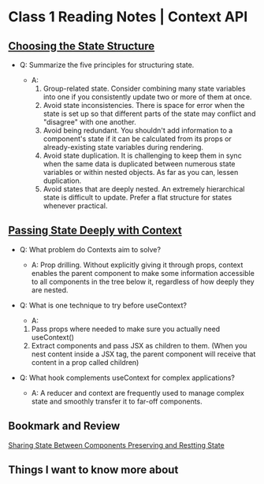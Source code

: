 # Class 1 Reading Notes | Context API

## [Choosing the State Structure](https://react.dev/learn/choosing-the-state-structure)

- Q: Summarize the five principles for structuring state.

  - A: 
    1. Group-related state. Consider combining many state variables into one if you consistently update two or more of them at once.
    1. Avoid state inconsistencies. There is space for error when the state is set up so that different parts of the state may conflict and "disagree" with one another.
    1. Avoid being redundant. You shouldn't add information to a component's state if it can be calculated from its props or already-existing state variables during rendering.
    1. Avoid state duplication. It is challenging to keep them in sync when the same data is duplicated between numerous state variables or within nested objects. As far as you can, lessen duplication.
    1. Avoid states that are deeply nested. An extremely hierarchical state is difficult to update. Prefer a flat structure for states whenever practical.

## [Passing State Deeply with Context](https://react.dev/learn/passing-data-deeply-with-context)

- Q: What problem do Contexts aim to solve?

  - A: Prop drilling. Without explicitly giving it through props, context enables the parent component to make some information accessible to all components in the tree below it, regardless of how deeply they are nested.

- Q: What is one technique to try before useContext?

  - A:
  
  1. Pass props where needed to make sure you actually need useContext()
  1. Extract components and pass JSX as children to them. (When you nest content inside a JSX tag, the parent component will receive that content in a prop called children)

- Q: What hook complements useContext for complex applications?

  - A:  A reducer and context are frequently used to manage complex state and smoothly transfer it to far-off components.

## Bookmark and Review

[Sharing State Between Components Preserving and Restting State](https://react.dev/learn/sharing-state-between-components)

## Things I want to know more about
